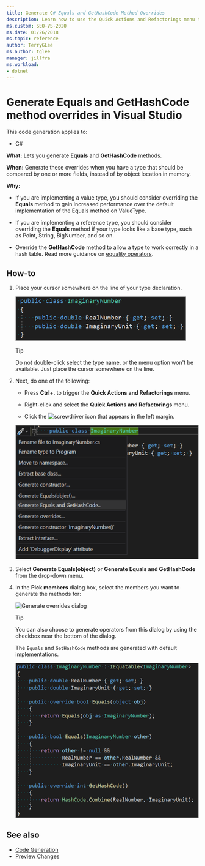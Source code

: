 ```yaml
---
title: Generate C# Equals and GetHashCode Method Overrides
description: Learn how to use the Quick Actions and Refactorings menu to generate Equals and GetHashCode methods.
ms.custom: SEO-VS-2020
ms.date: 01/26/2018
ms.topic: reference
author: TerryGLee
ms.author: tglee
manager: jillfra
ms.workload:
- dotnet
---
```

# Generate Equals and GetHashCode method overrides in Visual Studio

This code generation applies to:

- C#

**What:** Lets you generate **Equals** and **GetHashCode** methods.

**When:** Generate these overrides when you have a type that should be compared by one or more fields, instead of by object location in memory.

**Why:**

- If you are implementing a value type, you should consider overriding the **Equals** method to gain increased performance over the default implementation of the Equals method on ValueType.

- If you are implementing a reference type, you should consider overriding the **Equals** method if your type looks like a base type, such as Point, String, BigNumber, and so on.

- Override the **GetHashCode** method to allow a type to work correctly in a hash table. Read more guidance on [equality operators](/dotnet/standard/design-guidelines/equality-operators).

## How-to

1. Place your cursor somewhere on the line of your type declaration.

   ![Highlighted code](media/overrides-highlight-cs.png)

   > [!TIP]
   > Do not double-click select the type name, or the menu option won't be available. Just place the cursor somewhere on the line.

1. Next, do one of the following:

   - Press **Ctrl**+**.** to trigger the **Quick Actions and Refactorings** menu.

   - Right-click and select the **Quick Actions and Refactorings** menu.

   - Click the ![screwdriver](../media/screwdriver-icon.png) icon that appears in the left margin.

   ![Generate overrides preview](media/overrides-preview-cs.png)

1. Select **Generate Equals(object)** or **Generate Equals and GetHashCode** from the drop-down menu.

1. In the **Pick members** dialog box, select the members you want to generate the methods for:

    ![Generate overrides dialog](media/overrides-dialog-cs.png)

    > [!TIP]
    > You can also choose to generate operators from this dialog by using the checkbox near the bottom of the dialog.

   The `Equals` and `GetHashCode` methods are generated with default implementations.

   ![Generate method result](media/overrides-result-cs.png)

## See also

- [Code Generation](../code-generation-in-visual-studio.md)
- [Preview Changes](../../ide/preview-changes.md)
